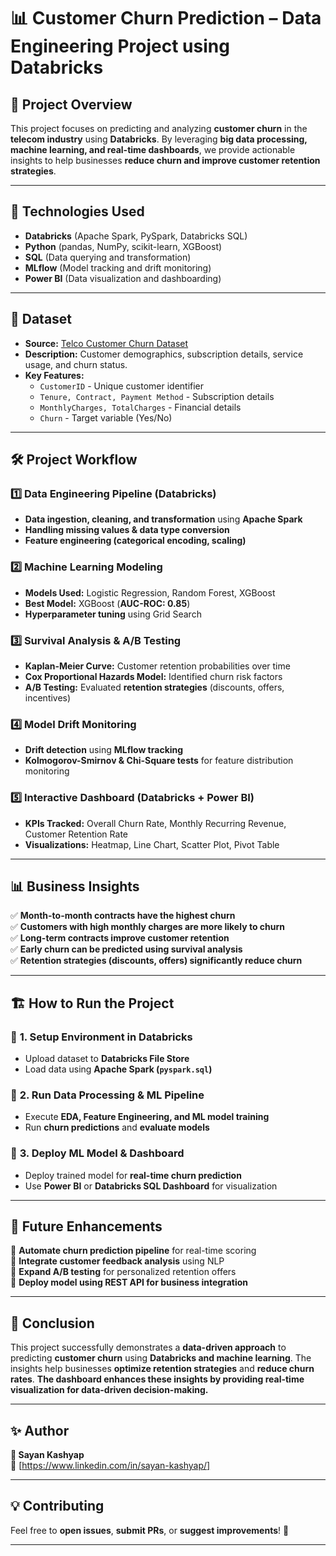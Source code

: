 # 📊 Customer Churn Prediction – Data Engineering Project using Databricks  

## 📌 Project Overview  
This project focuses on predicting and analyzing **customer churn** in the **telecom industry** using **Databricks**. By leveraging **big data processing, machine learning, and real-time dashboards**, we provide actionable insights to help businesses **reduce churn and improve customer retention strategies**.  

---

## 🚀 Technologies Used  
- **Databricks** (Apache Spark, PySpark, Databricks SQL)  
- **Python** (pandas, NumPy, scikit-learn, XGBoost)  
- **SQL** (Data querying and transformation)  
- **MLflow** (Model tracking and drift monitoring)  
- **Power BI** (Data visualization and dashboarding)  

---

## 📂 Dataset  
- **Source:** [Telco Customer Churn Dataset](https://www.kaggle.com/datasets/blastchar/telco-customer-churn/data)  
- **Description:** Customer demographics, subscription details, service usage, and churn status.  
- **Key Features:**  
  - `CustomerID` - Unique customer identifier  
  - `Tenure, Contract, Payment Method` - Subscription details  
  - `MonthlyCharges, TotalCharges` - Financial details  
  - `Churn` - Target variable (Yes/No)  

---

## 🛠️ Project Workflow  

### 1️⃣ **Data Engineering Pipeline (Databricks)**  
- **Data ingestion, cleaning, and transformation** using **Apache Spark**  
- **Handling missing values & data type conversion**  
- **Feature engineering (categorical encoding, scaling)**  

### 2️⃣ **Machine Learning Modeling**  
- **Models Used:** Logistic Regression, Random Forest, XGBoost  
- **Best Model:** XGBoost (**AUC-ROC: 0.85**)  
- **Hyperparameter tuning** using Grid Search  

### 3️⃣ **Survival Analysis & A/B Testing**  
- **Kaplan-Meier Curve:** Customer retention probabilities over time  
- **Cox Proportional Hazards Model:** Identified churn risk factors  
- **A/B Testing:** Evaluated **retention strategies** (discounts, offers, incentives)  

### 4️⃣ **Model Drift Monitoring**  
- **Drift detection** using **MLflow tracking**  
- **Kolmogorov-Smirnov & Chi-Square tests** for feature distribution monitoring  

### 5️⃣ **Interactive Dashboard (Databricks + Power BI)**  
- **KPIs Tracked:** Overall Churn Rate, Monthly Recurring Revenue, Customer Retention Rate  
- **Visualizations:** Heatmap, Line Chart, Scatter Plot, Pivot Table  

---

## 📊 Business Insights  
✅ **Month-to-month contracts have the highest churn**  
✅ **Customers with high monthly charges are more likely to churn**  
✅ **Long-term contracts improve customer retention**  
✅ **Early churn can be predicted using survival analysis**  
✅ **Retention strategies (discounts, offers) significantly reduce churn**  

---

## 🏗️ How to Run the Project  

### 🔹 **1. Setup Environment in Databricks**  
- Upload dataset to **Databricks File Store**  
- Load data using **Apache Spark (`pyspark.sql`)**  

### 🔹 **2. Run Data Processing & ML Pipeline**  
- Execute **EDA, Feature Engineering, and ML model training**  
- Run **churn predictions** and **evaluate models**  

### 🔹 **3. Deploy ML Model & Dashboard**  
- Deploy trained model for **real-time churn prediction**  
- Use **Power BI** or **Databricks SQL Dashboard** for visualization  

---

## 🔮 Future Enhancements  
📌 **Automate churn prediction pipeline** for real-time scoring  
📌 **Integrate customer feedback analysis** using NLP  
📌 **Expand A/B testing** for personalized retention offers  
📌 **Deploy model using REST API for business integration**  

---

## 📜 Conclusion  
This project successfully demonstrates a **data-driven approach** to predicting **customer churn** using **Databricks and machine learning**. The insights help businesses **optimize retention strategies** and **reduce churn rates**. **The dashboard enhances these insights by providing real-time visualization for data-driven decision-making.**  

---

## ✨ Author  
**👤 Sayan Kashyap**  
🔗 [https://www.linkedin.com/in/sayan-kashyap/]  

---

## 💡 Contributing  
Feel free to **open issues**, **submit PRs**, or **suggest improvements**! 🚀  

---
